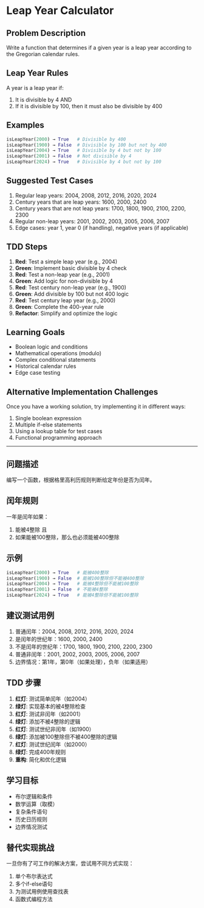 # Leap Year Calculator

## Problem Description

Write a function that determines if a given year is a leap year according to the Gregorian calendar rules.

## Leap Year Rules

A year is a leap year if:
1. It is divisible by 4 AND
2. If it is divisible by 100, then it must also be divisible by 400

## Examples

```python
isLeapYear(2000) → True   # Divisible by 400
isLeapYear(1900) → False  # Divisible by 100 but not by 400
isLeapYear(2004) → True   # Divisible by 4 but not by 100
isLeapYear(2001) → False  # Not divisible by 4
isLeapYear(2024) → True   # Divisible by 4 but not by 100
```

## Suggested Test Cases

1. Regular leap years: 2004, 2008, 2012, 2016, 2020, 2024
2. Century years that are leap years: 1600, 2000, 2400
3. Century years that are not leap years: 1700, 1800, 1900, 2100, 2200, 2300
4. Regular non-leap years: 2001, 2002, 2003, 2005, 2006, 2007
5. Edge cases: year 1, year 0 (if handling), negative years (if applicable)

## TDD Steps

1. **Red**: Test a simple leap year (e.g., 2004)
2. **Green**: Implement basic divisible by 4 check
3. **Red**: Test a non-leap year (e.g., 2001)
4. **Green**: Add logic for non-divisible by 4
5. **Red**: Test century non-leap year (e.g., 1900)
6. **Green**: Add divisible by 100 but not 400 logic
7. **Red**: Test century leap year (e.g., 2000)
8. **Green**: Complete the 400-year rule
9. **Refactor**: Simplify and optimize the logic

## Learning Goals

- Boolean logic and conditions
- Mathematical operations (modulo)
- Complex conditional statements
- Historical calendar rules
- Edge case testing

## Alternative Implementation Challenges

Once you have a working solution, try implementing it in different ways:
1. Single boolean expression
2. Multiple if-else statements
3. Using a lookup table for test cases
4. Functional programming approach

---

## 问题描述

编写一个函数，根据格里高利历规则判断给定年份是否为闰年。

## 闰年规则

一年是闰年如果：
1. 能被4整除 且
2. 如果能被100整除，那么也必须能被400整除

## 示例

```python
isLeapYear(2000) → True   # 能被400整除
isLeapYear(1900) → False  # 能被100整除但不能被400整除
isLeapYear(2004) → True   # 能被4整除但不能被100整除
isLeapYear(2001) → False  # 不能被4整除
isLeapYear(2024) → True   # 能被4整除但不能被100整除
```

## 建议测试用例

1. 普通闰年：2004, 2008, 2012, 2016, 2020, 2024
2. 是闰年的世纪年：1600, 2000, 2400
3. 不是闰年的世纪年：1700, 1800, 1900, 2100, 2200, 2300
4. 普通非闰年：2001, 2002, 2003, 2005, 2006, 2007
5. 边界情况：第1年，第0年（如果处理），负年（如果适用）

## TDD 步骤

1. **红灯**: 测试简单闰年（如2004）
2. **绿灯**: 实现基本的被4整除检查
3. **红灯**: 测试非闰年（如2001）
4. **绿灯**: 添加不被4整除的逻辑
5. **红灯**: 测试世纪非闰年（如1900）
6. **绿灯**: 添加被100整除但不被400整除的逻辑
7. **红灯**: 测试世纪闰年（如2000）
8. **绿灯**: 完成400年规则
9. **重构**: 简化和优化逻辑

## 学习目标

- 布尔逻辑和条件
- 数学运算（取模）
- 复杂条件语句
- 历史日历规则
- 边界情况测试

## 替代实现挑战

一旦你有了可工作的解决方案，尝试用不同方式实现：
1. 单个布尔表达式
2. 多个if-else语句
3. 为测试用例使用查找表
4. 函数式编程方法